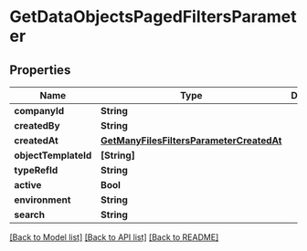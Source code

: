 # GetDataObjectsPagedFiltersParameter

## Properties
Name | Type | Description | Notes
------------ | ------------- | ------------- | -------------
**companyId** | **String** |  | [optional] 
**createdBy** | **String** |  | [optional] 
**createdAt** | [**GetManyFilesFiltersParameterCreatedAt**](GetManyFilesFiltersParameterCreatedAt.md) |  | [optional] 
**objectTemplateId** | **[String]** |  | [optional] 
**typeRefId** | **String** |  | [optional] 
**active** | **Bool** |  | [optional] 
**environment** | **String** |  | [optional] 
**search** | **String** |  | [optional] 

[[Back to Model list]](../README.md#documentation-for-models) [[Back to API list]](../README.md#documentation-for-api-endpoints) [[Back to README]](../README.md)


